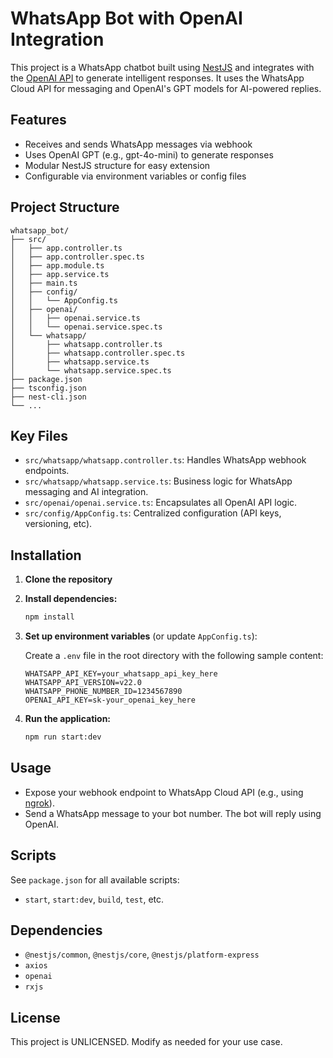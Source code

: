 # WhatsApp Bot with OpenAI Integration

This project is a WhatsApp chatbot built using [NestJS](https://nestjs.com/) and integrates with the [OpenAI API](https://platform.openai.com/docs/api-reference) to generate intelligent responses. It uses the WhatsApp Cloud API for messaging and OpenAI's GPT models for AI-powered replies.

## Features
- Receives and sends WhatsApp messages via webhook
- Uses OpenAI GPT (e.g., gpt-4o-mini) to generate responses
- Modular NestJS structure for easy extension
- Configurable via environment variables or config files

## Project Structure

```
whatsapp_bot/
├── src/
│   ├── app.controller.ts
│   ├── app.controller.spec.ts
│   ├── app.module.ts
│   ├── app.service.ts
│   ├── main.ts
│   ├── config/
│   │   └── AppConfig.ts
│   ├── openai/
│   │   ├── openai.service.ts
│   │   └── openai.service.spec.ts
│   └── whatsapp/
│       ├── whatsapp.controller.ts
│       ├── whatsapp.controller.spec.ts
│       ├── whatsapp.service.ts
│       └── whatsapp.service.spec.ts
├── package.json
├── tsconfig.json
├── nest-cli.json
└── ...
```

## Key Files
- `src/whatsapp/whatsapp.controller.ts`: Handles WhatsApp webhook endpoints.
- `src/whatsapp/whatsapp.service.ts`: Business logic for WhatsApp messaging and AI integration.
- `src/openai/openai.service.ts`: Encapsulates all OpenAI API logic.
- `src/config/AppConfig.ts`: Centralized configuration (API keys, versioning, etc).

## Installation

1. **Clone the repository**
2. **Install dependencies:**
   ```sh
   npm install
   ```
3. **Set up environment variables** (or update `AppConfig.ts`):

   Create a `.env` file in the root directory with the following sample content:
   ```env
   WHATSAPP_API_KEY=your_whatsapp_api_key_here
   WHATSAPP_API_VERSION=v22.0
   WHATSAPP_PHONE_NUMBER_ID=1234567890
   OPENAI_API_KEY=sk-your_openai_key_here
   ```

4. **Run the application:**
   ```sh
   npm run start:dev
   ```

## Usage
- Expose your webhook endpoint to WhatsApp Cloud API (e.g., using [ngrok](https://ngrok.com/)).
- Send a WhatsApp message to your bot number. The bot will reply using OpenAI.

## Scripts
See `package.json` for all available scripts:
- `start`, `start:dev`, `build`, `test`, etc.

## Dependencies
- `@nestjs/common`, `@nestjs/core`, `@nestjs/platform-express`
- `axios`
- `openai`
- `rxjs`

## License
This project is UNLICENSED. Modify as needed for your use case.
